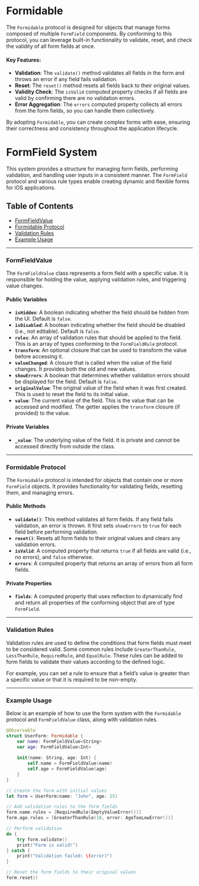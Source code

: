# Formidable

The `Formidable` protocol is designed for objects that manage forms composed of multiple `FormField` components. By conforming to this protocol, you can leverage built-in functionality to validate, reset, and check the validity of all form fields at once.

#### Key Features:

- **Validation**: The `validate()` method validates all fields in the form and throws an error if any field fails validation.
- **Reset**: The `reset()` method resets all fields back to their original values.
- **Validity Check**: The `isValid` computed property checks if all fields are valid by confirming there are no validation errors.
- **Error Aggregation**: The `errors` computed property collects all errors from the form fields, so you can handle them collectively.

By adopting `Formidable`, you can create complex forms with ease, ensuring their correctness and consistency throughout the application lifecycle.

# FormField System

This system provides a structure for managing form fields, performing validation, and handling user inputs in a consistent manner. The `FormField` protocol and various rule types enable creating dynamic and flexible forms for iOS applications.

## Table of Contents

- [FormFieldValue](#formfieldvalue)
- [Formidable Protocol](#formidable-protocol)
- [Validation Rules](#validation-rules)
- [Example Usage](#example-usage)

---

### FormFieldValue

The `FormFieldValue` class represents a form field with a specific value. It is responsible for holding the value, applying validation rules, and triggering value changes.

#### Public Variables

- **`isHidden`**: A boolean indicating whether the field should be hidden from the UI. Default is `false`.
- **`isDisabled`**: A boolean indicating whether the field should be disabled (i.e., not editable). Default is `false`.
- **`rules`**: An array of validation rules that should be applied to the field. This is an array of types conforming to the `FormFieldRule` protocol.
- **`transform`**: An optional closure that can be used to transform the value before accessing it.
- **`valueChanged`**: A closure that is called when the value of the field changes. It provides both the old and new values.
- **`showErrors`**: A boolean that determines whether validation errors should be displayed for the field. Default is `false`.
- **`originalValue`**: The original value of the field when it was first created. This is used to reset the field to its initial value.
- **`value`**: The current value of the field. This is the value that can be accessed and modified. The getter applies the `transform` closure (if provided) to the value.

#### Private Variables

- **`_value`**: The underlying value of the field. It is private and cannot be accessed directly from outside the class.

---

### Formidable Protocol

The `Formidable` protocol is intended for objects that contain one or more `FormField` objects. It provides functionality for validating fields, resetting them, and managing errors.

#### Public Methods

- **`validate()`**: This method validates all form fields. If any field fails validation, an error is thrown. It first sets `showErrors` to `true` for each field before performing validation.
- **`reset()`**: Resets all form fields to their original values and clears any validation errors.
- **`isValid`**: A computed property that returns `true` if all fields are valid (i.e., no errors), and `false` otherwise.
- **`errors`**: A computed property that returns an array of errors from all form fields.

#### Private Properties

- **`fields`**: A computed property that uses reflection to dynamically find and return all properties of the conforming object that are of type `FormField`.

---

### Validation Rules

Validation rules are used to define the conditions that form fields must meet to be considered valid. Some common rules include `GreaterThanRule`, `LessThanRule`, `RequiredRule`, and `EqualRule`. These rules can be added to form fields to validate their values according to the defined logic.

For example, you can set a rule to ensure that a field’s value is greater than a specific value or that it is required to be non-empty.

---

### Example Usage

Below is an example of how to use the form system with the `Formidable` protocol and `FormFieldValue` class, along with validation rules.

```swift
@Observable
struct UserForm: Formidable {
    var name: FormFieldValue<String>
    var age: FormFieldValue<Int>
    
    init(name: String, age: Int) {
        self.name = FormFieldValue(name)
        self.age = FormFieldValue(age)
    }
}

// Create the form with initial values
let form = UserForm(name: "John", age: 25)

// Add validation rules to the form fields
form.name.rules = [RequiredRule(EmptyValueError())]
form.age.rules = [GreaterThanRule(18, error: AgeTooLowError())]

// Perform validation
do {
    try form.validate()
    print("Form is valid!")
} catch {
    print("Validation failed: \(error)")
}

// Reset the form fields to their original values
form.reset()
